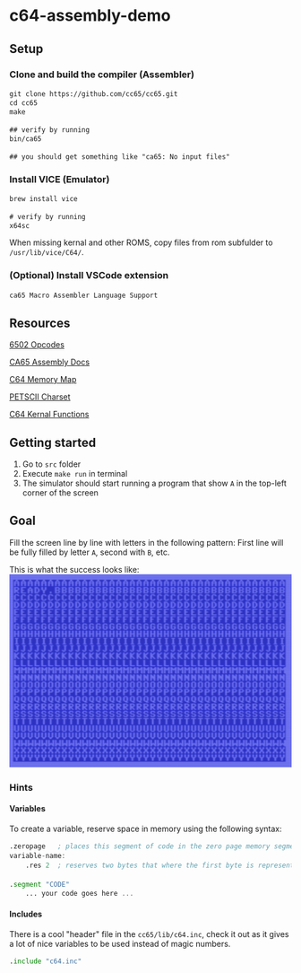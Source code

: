 # c64-assembly-demo

## Setup

### Clone and build the compiler (Assembler)

```shell
git clone https://github.com/cc65/cc65.git
cd cc65
make

## verify by running
bin/ca65

## you should get something like "ca65: No input files"
```

### Install VICE (Emulator)

```shell
brew install vice

# verify by running
x64sc
```

When missing kernal and other ROMS, copy files from rom subfulder to `/usr/lib/vice/C64/`.

### (Optional) Install VSCode extension

`ca65 Macro Assembler Language Support`

## Resources

[6502 Opcodes](http://www.6502.org/tutorials/6502opcodes.html)

[CA65 Assembly Docs](https://cc65.github.io/doc/ca65.html)

[C64 Memory Map](https://www.c64-wiki.com/wiki/Memory_Map)

[PETSCII Charset](https://sta.c64.org/cbm64pet.html)

[C64 Kernal Functions](https://sta.c64.org/cbm64krnfunc.html)

## Getting started

1. Go to `src` folder
2. Execute `make run` in terminal
3. The simulator should start running a program that show `A` in the top-left corner of the screen

## Goal

Fill the screen line by line with letters in the following pattern:
First line will be fully filled by letter `A`, second with `B`, etc.

This is what the success looks like: ![Goal](goal.jpg)

### Hints

#### Variables

To create a variable, reserve space in memory using the following syntax:

```asm
.zeropage   ; places this segment of code in the zero page memory segment
variable-name:
    .res 2  ; reserves two bytes that where the first byte is represented by the `variable-name`

.segment "CODE"
    ... your code goes here ...
```

#### Includes

There is a cool "header" file in the `cc65/lib/c64.inc`, check it out as it gives a lot of nice variables to be used instead of magic numbers.

```asm
.include "c64.inc"
```
